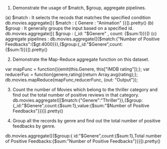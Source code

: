 1. Demonstrate the usage of $match, $group, aggregate pipelines.

(a) $match : It selects the recods that matches the specified condition
db.movies.aggregate([{ $match : { Genere : "Animation" }}]).pretty()
(b) $group : It generally groups the input based on a specified id.
db.movies.aggregate([{ $group : (_id: "$Genere" , count: {$sum:1}}}])
(c) aggregate pipelines :
db.movies.aggregate([{$match:{"Number of Positive Feedbacks":{$gt:4000}}},{$group:{_id:"$Genere",count:{$sum:1}}}]).pretty()

2. Demonstrate the Map-Reduce aggregate function on this dataset.

  var mapFunc = function(){emit(this.Genere, this["IMDB rating"]);};
  var reducerFuc = function(genere,rating){return Array.avg(rating);};
  db.movies.mapReduce(mapFunc,reducerFunc, {out: "Output"});
  
3. Count the number of Movies which belong to the thriller category and find out the total number of positive reviews in that category. 
  db.movies.aggregate([[$match:{"Genere":"Thriller"}},{$group:{_id:"$Genere",count:{$sum:1},value:{$sum:"$Number of Positive Feedbacks"}}}]).pretty()

4. Group all the records by genre and find out the total number of positive feedbacks by genre.

  db.movies.aggregate([{$group:{ id:"$Genere",count:{$sum:1},Total number of Positive Feedbacks:{$sum:"Number of Positive Feedbacks"}}}]).pretty()


